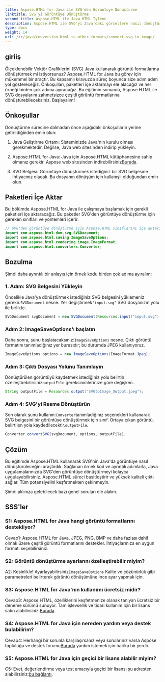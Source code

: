 ```yaml
---
title: Aspose.HTML for Java ile SVG'den Görüntüye Dönüştürme
linktitle: SVG'yi Görüntüye Dönüştürme
second_title: Aspose.HTML ile Java HTML İşleme
description: Aspose.HTML ile SVG'yi Java'daki görsellere nasıl dönüştüreceğinizi öğrenin. Yüksek kaliteli çıktı için kapsamlı kılavuz.
type: docs
weight: 14
url: /tr/java/conversion-html-to-other-formats/convert-svg-to-image/
---
```

## giriiş

Ölçeklenebilir Vektör Grafiklerini (SVG) Java kullanarak görüntü formatlarına dönüştürmek mi istiyorsunuz? Aspose.HTML for Java bu görev için mükemmel bir araçtır. Bu kapsamlı kılavuzda süreç boyunca size adım adım yol göstereceğiz. Önkoşulları, paketleri içe aktarmayı ele alacağız ve her örneği birden çok adıma ayıracağız. Bu eğitimin sonunda, Aspose.HTML ile SVG dosyalarını zahmetsizce çeşitli görüntü formatlarına dönüştürebileceksiniz. Başlayalım!

## Önkoşullar

Dönüştürme sürecine dalmadan önce aşağıdaki önkoşulların yerine getirildiğinden emin olun:

1. Java Geliştirme Ortamı: Sisteminizde Java'nın kurulu olması gerekmektedir. Değilse, Java web sitesinden indirip yükleyin.

2.  Aspose.HTML for Java: Java için Aspose.HTML kütüphanesine sahip olmanız gerekir. Aspose web sitesinden indirebilirsiniz[Burada](https://releases.aspose.com/html/java/).

3. SVG Belgesi: Görüntüye dönüştürmek istediğiniz bir SVG belgesine ihtiyacınız olacak. Bu dosyanın dönüşüm için kullanışlı olduğundan emin olun.

## Paketleri İçe Aktar

Bu bölümde Aspose.HTML for Java ile çalışmaya başlamak için gerekli paketleri içe aktaracağız. Bu paketler SVG'den görüntüye dönüştürme için gereken sınıfları ve yöntemleri içerir.

```java
// SVG'den görüntüye dönüştürme için Aspose.HTML sınıflarını içe aktarın
import com.aspose.html.dom.svg.SVGDocument;
import com.aspose.html.saving.ImageSaveOptions;
import com.aspose.html.rendering.image.ImageFormat;
import com.aspose.html.converters.Converter;
```

## Bozulma 

Şimdi daha ayrıntılı bir anlayış için örnek kodu birden çok adıma ayıralım:

### 1. Adım: SVG Belgesini Yükleyin

 Öncelikle Java'ya dönüştürmek istediğiniz SVG belgesini yüklemeniz gerekir.`SVGDocument` nesne. Yer değiştirmek`"input.svg"` SVG dosyanızın yolu ile birlikte.

```java
SVGDocument svgDocument = new SVGDocument(Resources.input("input.svg"));
```

### Adım 2: ImageSaveOptions'ı başlatın

 Daha sonra, şunu başlatacaksınız:`ImageSaveOptions` nesne. Çıktı görüntü formatını tanımladığınız yer burasıdır; bu durumda JPEG kullanıyoruz.

```java
ImageSaveOptions options = new ImageSaveOptions(ImageFormat.Jpeg);
```

### Adım 3: Çıktı Dosyası Yolunu Tanımlayın

 Dönüştürülen görüntüyü kaydetmek istediğiniz yolu belirtin. özelleştirebilirsiniz`outputFile` gereksinimlerinize göre değişken.

```java
String outputFile = Resources.output("SVGtoImage_Output.jpeg");
```

### Adım 4: SVG'yi Resme Dönüştürün

 Son olarak şunu kullanın:`Converter`tanımladığınız seçenekleri kullanarak SVG belgesini bir görüntüye dönüştürmek için sınıf. Ortaya çıkan görüntü, belirtilen yola kaydedilecektir.`outputFile`.

```java
Converter.convertSVG(svgDocument, options, outputFile);
```

## Çözüm

Bu eğitimde Aspose.HTML kullanarak SVG'nin Java'da görüntüye nasıl dönüştürüleceğini araştırdık. Sağlanan örnek kod ve ayrıntılı adımlarla, Java uygulamalarınızda SVG'den görüntüye dönüştürmeyi kolayca uygulayabilirsiniz. Aspose.HTML süreci basitleştirir ve yüksek kaliteli çıktı sağlar. Tüm potansiyelini keşfetmekten çekinmeyin.

Şimdi aklınıza gelebilecek bazı genel soruları ele alalım.

## SSS'ler

### S1: Aspose.HTML for Java hangi görüntü formatlarını destekliyor?

Cevap1: Aspose.HTML for Java, JPEG, PNG, BMP ve daha fazlası dahil olmak üzere çeşitli görüntü formatlarını destekler. İhtiyaçlarınıza en uygun formatı seçebilirsiniz.

### S2: Görüntü dönüştürme ayarlarını özelleştirebilir miyim?

 A2: Kesinlikle! Ayarlayabilirsiniz`ImageSaveOptions` Kalite ve çözünürlük gibi parametreleri belirterek görüntü dönüşümüne ince ayar yapmak için.

### S3: Aspose.HTML for Java'nın kullanımı ücretsiz midir?

Cevap3: Aspose.HTML, özelliklerini keşfetmenize olanak tanıyan ücretsiz bir deneme sürümü sunuyor. Tam işlevsellik ve ticari kullanım için bir lisans satın alabilirsiniz.[Burada](https://purchase.aspose.com/buy).

### S4: Aspose.HTML for Java için nereden yardım veya destek bulabilirim?

 Cevap4: Herhangi bir sorunla karşılaşırsanız veya sorularınız varsa Aspose topluluğu ve destek forumu[Burada](https://forum.aspose.com/) yardım istemek için harika bir yerdir.

### S5: Aspose.HTML for Java için geçici bir lisans alabilir miyim?

 C5: Evet, değerlendirme veya test amacıyla geçici bir lisansı şu adresten alabilirsiniz:[bu bağlantı](https://purchase.aspose.com/temporary-license/).